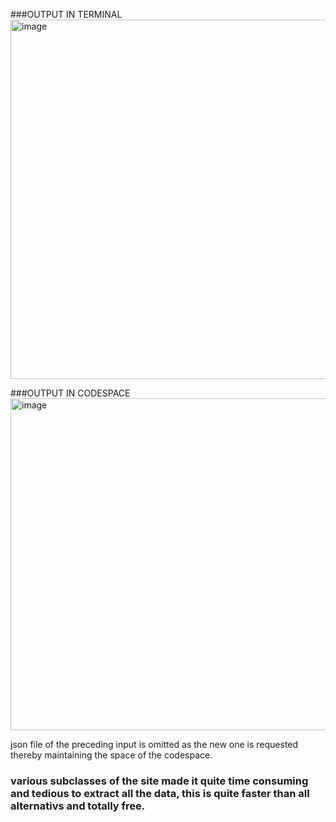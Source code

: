 ###OUTPUT IN TERMINAL
<img width="1052" height="575" alt="image" src="https://github.com/user-attachments/assets/c2b372c7-bea7-45c1-9b54-17518466b0c8" />


###OUTPUT IN CODESPACE 
<img width="1479" height="531" alt="image" src="https://github.com/user-attachments/assets/f38ffeef-1c40-425b-be12-5821c4c0ce10" />

json file of the preceding input is omitted as the new one is requested thereby maintaining the space of the codespace.

### various subclasses of the site made it quite time consuming and tedious to extract all the data, this is quite faster than all alternativs and totally free.

